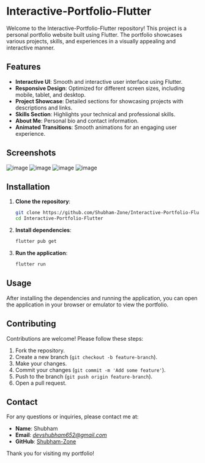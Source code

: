 # Interactive-Portfolio-Flutter

Welcome to the Interactive-Portfolio-Flutter repository! This project is a personal portfolio website built using Flutter. The portfolio showcases various projects, skills, and experiences in a visually appealing and interactive manner.

## Features

- **Interactive UI**: Smooth and interactive user interface using Flutter.
- **Responsive Design**: Optimized for different screen sizes, including mobile, tablet, and desktop.
- **Project Showcase**: Detailed sections for showcasing projects with descriptions and links.
- **Skills Section**: Highlights your technical and professional skills.
- **About Me**: Personal bio and contact information.
- **Animated Transitions**: Smooth animations for an engaging user experience.

## Screenshots

![image](https://github.com/user-attachments/assets/9effc29e-a997-4e69-bd2b-edb51e91d3e3)
![image](https://github.com/user-attachments/assets/de5aad1f-1d1f-41fc-b21a-f7cfca8188a8)
![image](https://github.com/user-attachments/assets/37e3960d-02d6-439d-a19b-3ca8cd8400d3)
![image](https://github.com/user-attachments/assets/493b5555-8744-4610-9e4d-9b8a727feeae)


## Installation

1. **Clone the repository**:
   ```bash
   git clone https://github.com/Shubham-Zone/Interactive-Portfolio-Flutter.git
   cd Interactive-Portfolio-Flutter
   ```

2. **Install dependencies**:
   ```bash
   flutter pub get
   ```

3. **Run the application**:
   ```bash
   flutter run
   ```

## Usage

After installing the dependencies and running the application, you can open the application in your browser or emulator to view the portfolio.

## Contributing

Contributions are welcome! Please follow these steps:

1. Fork the repository.
2. Create a new branch (`git checkout -b feature-branch`).
3. Make your changes.
4. Commit your changes (`git commit -m 'Add some feature'`).
5. Push to the branch (`git push origin feature-branch`).
6. Open a pull request.

## Contact

For any questions or inquiries, please contact me at:

- **Name**: Shubham
- **Email**: *devshubham652@gmail.com*
- **GitHub**: [Shubham-Zone](https://github.com/Shubham-Zone)

Thank you for visiting my portfolio!
```
